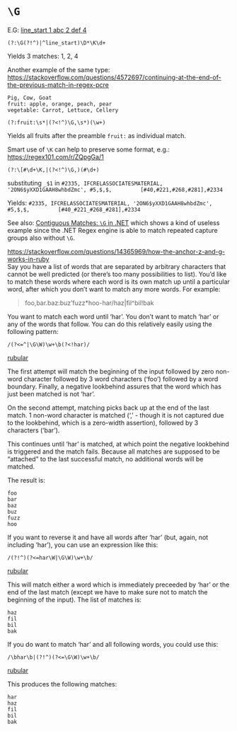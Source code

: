 `\G`
====

E.G: [line\_start 1 abc 2 def 4](https://stackoverflow.com/questions/51127479/regex-match-all-possibilities)

    (?:\G(?!^)|^line_start)\D*\K\d+

Yields 3 matches: 1, 2, 4

Another example of the same type: https://stackoverflow.com/questions/4572697/continuing-at-the-end-of-the-previous-match-in-regex-pcre

    Pig, Cow, Goat
    fruit: apple, orange, peach, pear
    vegetable: Carrot, Lettuce, Cellery

    (?:fruit:\s*|(?<!^)\G,\s*)(\w+)

Yields all fruits after the preamble `fruit:` as individual match.

Smart use of `\K` can help to preserve some format, e.g.: https://regex101.com/r/ZQpgGa/1

    (?:\[#\d+\K,|(?<!^)\G,)(#\d+)

substituting `_$1` in `#2335, IFCRELASSOCIATESMATERIAL, '2ON6$yXXD1GAAH8whbdZmc', #5,$,$,         [#40,#221,#268,#281],#2334`

Yields: `#2335, IFCRELASSOCIATESMATERIAL, '2ON6$yXXD1GAAH8whbdZmc', #5,$,$,         [#40_#221_#268_#281],#2334`

See also: [Contiguous Matches: `\G` in .NET](https://docs.microsoft.com/en-us/dotnet/standard/base-types/anchors-in-regular-expressions#Contiguous) which shows a kind of useless example since the .NET Regex engine is able to match repeated capture groups also without `\G`.

https://stackoverflow.com/questions/14365969/how-the-anchor-z-and-g-works-in-ruby  
Say you have a list of words that are separated by arbitrary characters that cannot be well predicted (or there’s too many possibilities to list). You’d like to match these words where each word is its own match up until a particular word, after which you don’t want to match any more words. For example:

> foo,bar.baz:buz’fuzz\*hoo-har/haz|fil^bil!bak

You want to match each word until ‘har’. You don’t want to match ‘har’ or any of the words that follow. You can do this relatively easily using the following pattern:

    /(?<=^|\G\W)\w+\b(?<!har)/

[rubular](http://rubular.com/r/txPGpr8tOn)

The first attempt will match the beginning of the input followed by zero non-word character followed by 3 word characters (‘foo’) followed by a word boundary. Finally, a negative lookbehind assures that the word which has just been matched is not ‘har’.

On the second attempt, matching picks back up at the end of the last match. 1 non-word character is matched (‘,’ - though it is not captured due to the lookbehind, which is a zero-width assertion), followed by 3 characters (‘bar’).

This continues until ‘har’ is matched, at which point the negative lookbehind is triggered and the match fails. Because all matches are supposed to be “attached” to the last successful match, no additional words will be matched.

The result is:

    foo
    bar
    baz
    buz
    fuzz
    hoo

If you want to reverse it and have all words after ‘har’ (but, again, not including ‘har’), you can use an expression like this:

    /(?!^)(?<=har\W|\G\W)\w+\b/

[rubular](http://rubular.com/r/khxeACl9EH)

This will match either a word which is immediately preceeded by ‘har’ or the end of the last match (except we have to make sure not to match the beginning of the input). The list of matches is:

    haz
    fil
    bil
    bak

If you do want to match ‘har’ and all following words, you could use this:

    /\bhar\b|(?!^)(?<=\G\W)\w+\b/

[rubular](http://rubular.com/r/0sEmSvkXLA)

This produces the following matches:

    har
    haz
    fil
    bil
    bak
